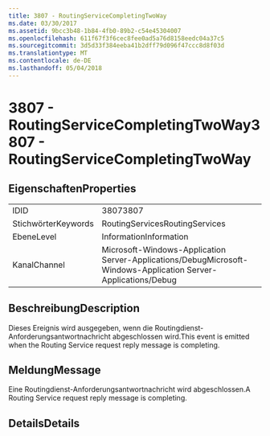 ```yaml
---
title: 3807 - RoutingServiceCompletingTwoWay
ms.date: 03/30/2017
ms.assetid: 9bcc3b48-1b84-4fb0-89b2-c54e45304007
ms.openlocfilehash: 611f67f3f6cec8fee0ad5a76d8158eedc04a37c5
ms.sourcegitcommit: 3d5d33f384eeba41b2dff79d096f47ccc8d8f03d
ms.translationtype: MT
ms.contentlocale: de-DE
ms.lasthandoff: 05/04/2018
---
```

# <a name="3807---routingservicecompletingtwoway"></a><span data-ttu-id="569be-102">3807 - RoutingServiceCompletingTwoWay</span><span class="sxs-lookup"><span data-stu-id="569be-102">3807 - RoutingServiceCompletingTwoWay</span></span>
## <a name="properties"></a><span data-ttu-id="569be-103">Eigenschaften</span><span class="sxs-lookup"><span data-stu-id="569be-103">Properties</span></span>  
  
|||  
|-|-|  
|<span data-ttu-id="569be-104">ID</span><span class="sxs-lookup"><span data-stu-id="569be-104">ID</span></span>|<span data-ttu-id="569be-105">3807</span><span class="sxs-lookup"><span data-stu-id="569be-105">3807</span></span>|  
|<span data-ttu-id="569be-106">Stichwörter</span><span class="sxs-lookup"><span data-stu-id="569be-106">Keywords</span></span>|<span data-ttu-id="569be-107">RoutingServices</span><span class="sxs-lookup"><span data-stu-id="569be-107">RoutingServices</span></span>|  
|<span data-ttu-id="569be-108">Ebene</span><span class="sxs-lookup"><span data-stu-id="569be-108">Level</span></span>|<span data-ttu-id="569be-109">Information</span><span class="sxs-lookup"><span data-stu-id="569be-109">Information</span></span>|  
|<span data-ttu-id="569be-110">Kanal</span><span class="sxs-lookup"><span data-stu-id="569be-110">Channel</span></span>|<span data-ttu-id="569be-111">Microsoft-Windows-Application Server-Applications/Debug</span><span class="sxs-lookup"><span data-stu-id="569be-111">Microsoft-Windows-Application Server-Applications/Debug</span></span>|  
  
## <a name="description"></a><span data-ttu-id="569be-112">Beschreibung</span><span class="sxs-lookup"><span data-stu-id="569be-112">Description</span></span>  
 <span data-ttu-id="569be-113">Dieses Ereignis wird ausgegeben, wenn die Routingdienst-Anforderungsantwortnachricht abgeschlossen wird.</span><span class="sxs-lookup"><span data-stu-id="569be-113">This event is emitted when the Routing Service request reply message is completing.</span></span>  
  
## <a name="message"></a><span data-ttu-id="569be-114">Meldung</span><span class="sxs-lookup"><span data-stu-id="569be-114">Message</span></span>  
 <span data-ttu-id="569be-115">Eine Routingdienst-Anforderungsantwortnachricht wird abgeschlossen.</span><span class="sxs-lookup"><span data-stu-id="569be-115">A Routing Service request reply message is completing.</span></span>  
  
## <a name="details"></a><span data-ttu-id="569be-116">Details</span><span class="sxs-lookup"><span data-stu-id="569be-116">Details</span></span>
